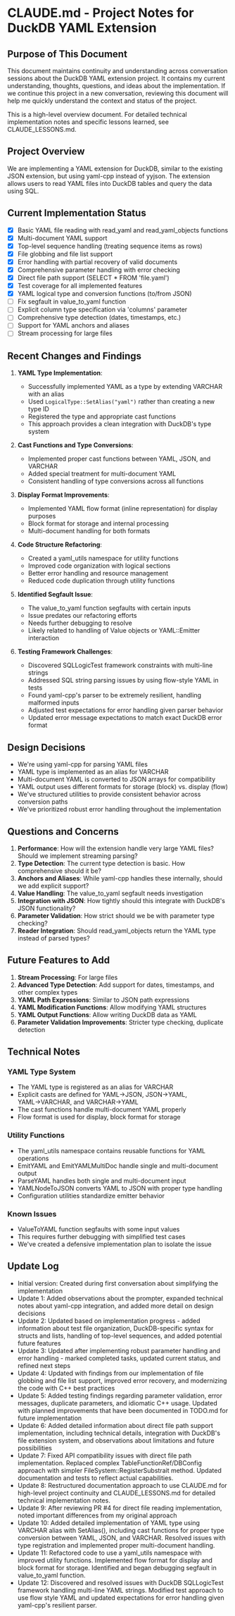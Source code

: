 # CLAUDE.md - Project Notes for DuckDB YAML Extension

## Purpose of This Document

This document maintains continuity and understanding across conversation sessions about the DuckDB YAML extension project. It contains my current understanding, thoughts, questions, and ideas about the implementation. If we continue this project in a new conversation, reviewing this document will help me quickly understand the context and status of the project.

This is a high-level overview document. For detailed technical implementation notes and specific lessons learned, see CLAUDE_LESSONS.md.

## Project Overview

We are implementing a YAML extension for DuckDB, similar to the existing JSON extension, but using yaml-cpp instead of yyjson. The extension allows users to read YAML files into DuckDB tables and query the data using SQL.

## Current Implementation Status

- [x] Basic YAML file reading with read_yaml and read_yaml_objects functions
- [x] Multi-document YAML support
- [x] Top-level sequence handling (treating sequence items as rows)
- [x] File globbing and file list support
- [x] Error handling with partial recovery of valid documents
- [x] Comprehensive parameter handling with error checking
- [x] Direct file path support (SELECT * FROM 'file.yaml')
- [x] Test coverage for all implemented features
- [x] YAML logical type and conversion functions (to/from JSON)
- [ ] Fix segfault in value_to_yaml function
- [ ] Explicit column type specification via 'columns' parameter
- [ ] Comprehensive type detection (dates, timestamps, etc.)
- [ ] Support for YAML anchors and aliases
- [ ] Stream processing for large files

## Recent Changes and Findings

1. **YAML Type Implementation**:
   - Successfully implemented YAML as a type by extending VARCHAR with an alias
   - Used `LogicalType::SetAlias("yaml")` rather than creating a new type ID
   - Registered the type and appropriate cast functions
   - This approach provides a clean integration with DuckDB's type system

2. **Cast Functions and Type Conversions**:
   - Implemented proper cast functions between YAML, JSON, and VARCHAR
   - Added special treatment for multi-document YAML
   - Consistent handling of type conversions across all functions

3. **Display Format Improvements**:
   - Implemented YAML flow format (inline representation) for display purposes
   - Block format for storage and internal processing
   - Multi-document handling for both formats

4. **Code Structure Refactoring**:
   - Created a yaml_utils namespace for utility functions
   - Improved code organization with logical sections
   - Better error handling and resource management
   - Reduced code duplication through utility functions

5. **Identified Segfault Issue**:
   - The value_to_yaml function segfaults with certain inputs
   - Issue predates our refactoring efforts
   - Needs further debugging to resolve
   - Likely related to handling of Value objects or YAML::Emitter interaction

6. **Testing Framework Challenges**:
   - Discovered SQLLogicTest framework constraints with multi-line strings
   - Addressed SQL string parsing issues by using flow-style YAML in tests
   - Found yaml-cpp's parser to be extremely resilient, handling malformed inputs
   - Adjusted test expectations for error handling given parser behavior
   - Updated error message expectations to match exact DuckDB error format

## Design Decisions

- We're using yaml-cpp for parsing YAML files
- YAML type is implemented as an alias for VARCHAR 
- Multi-document YAML is converted to JSON arrays for compatibility
- YAML output uses different formats for storage (block) vs. display (flow)
- We've structured utilities to provide consistent behavior across conversion paths
- We've prioritized robust error handling throughout the implementation

## Questions and Concerns

1. **Performance**: How will the extension handle very large YAML files? Should we implement streaming parsing?
2. **Type Detection**: The current type detection is basic. How comprehensive should it be?
3. **Anchors and Aliases**: While yaml-cpp handles these internally, should we add explicit support?
4. **Value Handling**: The value_to_yaml segfault needs investigation
5. **Integration with JSON**: How tightly should this integrate with DuckDB's JSON functionality?
6. **Parameter Validation**: How strict should we be with parameter type checking?
7. **Reader Integration**: Should read_yaml_objects return the YAML type instead of parsed types?

## Future Features to Add

1. **Stream Processing**: For large files
2. **Advanced Type Detection**: Add support for dates, timestamps, and other complex types
3. **YAML Path Expressions**: Similar to JSON path expressions
4. **YAML Modification Functions**: Allow modifying YAML structures
5. **YAML Output Functions**: Allow writing DuckDB data as YAML
6. **Parameter Validation Improvements**: Stricter type checking, duplicate detection

## Technical Notes

### YAML Type System
- The YAML type is registered as an alias for VARCHAR
- Explicit casts are defined for YAML→JSON, JSON→YAML, YAML→VARCHAR, and VARCHAR→YAML
- The cast functions handle multi-document YAML properly
- Flow format is used for display, block format for storage

### Utility Functions
- The yaml_utils namespace contains reusable functions for YAML operations
- EmitYAML and EmitYAMLMultiDoc handle single and multi-document output
- ParseYAML handles both single and multi-document input
- YAMLNodeToJSON converts YAML to JSON with proper type handling
- Configuration utilities standardize emitter behavior

### Known Issues
- ValueToYAML function segfaults with some input values
- This requires further debugging with simplified test cases
- We've created a defensive implementation plan to isolate the issue

## Update Log

- Initial version: Created during first conversation about simplifying the implementation
- Update 1: Added observations about the prompter, expanded technical notes about yaml-cpp integration, and added more detail on design decisions
- Update 2: Updated based on implementation progress - added information about test file organization, DuckDB-specific syntax for structs and lists, handling of top-level sequences, and added potential future features
- Update 3: Updated after implementing robust parameter handling and error handling - marked completed tasks, updated current status, and refined next steps
- Update 4: Updated with findings from our implementation of file globbing and file list support, improved error recovery, and modernizing the code with C++ best practices
- Update 5: Added testing findings regarding parameter validation, error messages, duplicate parameters, and idiomatic C++ usage. Updated with planned improvements that have been documented in TODO.md for future implementation
- Update 6: Added detailed information about direct file path support implementation, including technical details, integration with DuckDB's file extension system, and observations about limitations and future possibilities
- Update 7: Fixed API compatibility issues with direct file path implementation. Replaced complex TableFunctionRef/DBConfig approach with simpler FileSystem::RegisterSubstrait method. Updated documentation and tests to reflect actual capabilities.
- Update 8: Restructured documentation approach to use CLAUDE.md for high-level project continuity and CLAUDE_LESSONS.md for detailed technical implementation notes.
- Update 9: After reviewing PR #4 for direct file reading implementation, noted important differences from my original approach
- Update 10: Added detailed implementation of YAML type using VARCHAR alias with SetAlias(), including cast functions for proper type conversion between YAML, JSON, and VARCHAR. Resolved issues with type registration and implemented proper multi-document handling.
- Update 11: Refactored code to use a yaml_utils namespace with improved utility functions. Implemented flow format for display and block format for storage. Identified and began debugging segfault in value_to_yaml function.
- Update 12: Discovered and resolved issues with DuckDB SQLLogicTest framework handling multi-line YAML strings. Modified test approach to use flow style YAML and updated expectations for error handling given yaml-cpp's resilient parser.
